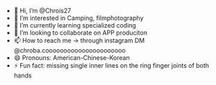 - 👋 Hi, I’m @Chrois27
- 👀 I’m interested in Camping, filmphotography
- 🌱 I’m currently learning specialized coding
- 💞️ I’m looking to collaborate on APP produciton
- 📫 How to reach me -> through instagram DM @chroba.coooooooooooooooooooooo
- 😄 Pronouns: American-Chinese-Korean
- ⚡ Fun fact: missing single inner lines on the ring finger joints of both hands

<!---
Chrois27/Chrois27 is a ✨ special ✨ repository because its `README.md` (this file) appears on your GitHub profile.
You can click the Preview link to take a look at your changes.
--->
